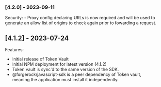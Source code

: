 ### [4.2.0] - 2023-09-11

Security: - Proxy config declaring URLs is now required and will be used to generate an allow list of origins to check again prior to fowarding a request.

## [4.1.2] - 2023-07-24

Features:

- Initial release of Token Vault
- Initial NPM deployment for latest version (4.1.2)
- Token vault is sync'd to the same version of the SDK.
- @forgerock/javascript-sdk is a peer dependency of Token vault, meaning the application must install it independently.
